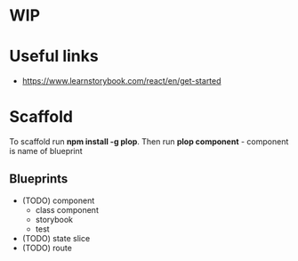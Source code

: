 # WIP

# Useful links

- https://www.learnstorybook.com/react/en/get-started

# Scaffold

To scaffold run **npm install -g plop**. Then run **plop component** - component is name of blueprint

## Blueprints

- (TODO) component
  - class component
  - storybook
  - test
- (TODO) state slice
- (TODO) route
